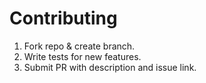 # Contributing
1. Fork repo & create branch.
2. Write tests for new features.
3. Submit PR with description and issue link.

